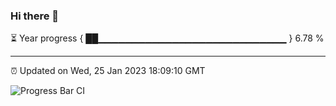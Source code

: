 ### Hi there 👋

⏳ Year progress { ██▁▁▁▁▁▁▁▁▁▁▁▁▁▁▁▁▁▁▁▁▁▁▁▁▁▁▁▁ } 6.78 %

---

⏰ Updated on Wed, 25 Jan 2023 18:09:10 GMT

![Progress Bar CI](https://github.com/Shyam-Makwana/GitHub-Actions-Demo/workflows/Progress%20Bar%20CI/badge.svg)
